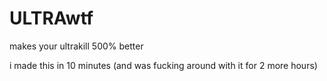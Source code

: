 # ULTRAwtf
makes your ultrakill 500% better

i made this in 10 minutes (and was fucking around with it for 2 more hours)
